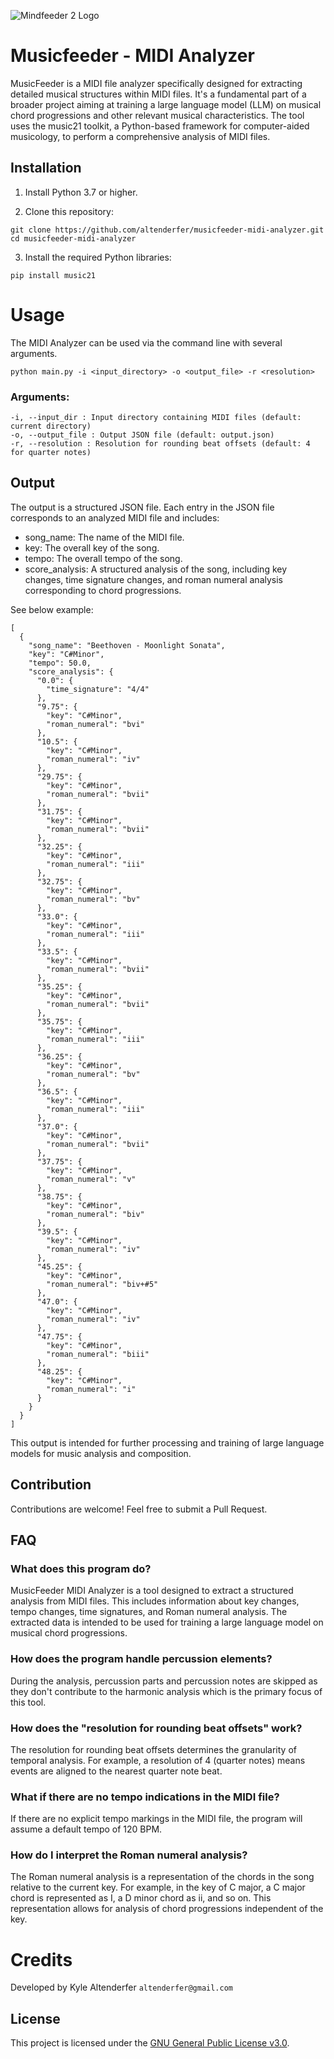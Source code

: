 ![Mindfeeder 2 Logo](https://mindfeederllc.com/musicfeeder.png)

# Musicfeeder - MIDI Analyzer

MusicFeeder is a MIDI file analyzer specifically designed for extracting detailed musical structures within MIDI files. It's a fundamental part of a broader project aiming at training a large language model (LLM) on musical chord progressions and other relevant musical characteristics. The tool uses the music21 toolkit, a Python-based framework for computer-aided musicology, to perform a comprehensive analysis of MIDI files.

## Installation
1. Install Python 3.7 or higher.

2. Clone this repository:

```
git clone https://github.com/altenderfer/musicfeeder-midi-analyzer.git
cd musicfeeder-midi-analyzer
```
3. Install the required Python libraries:
```
pip install music21
```

# Usage

The MIDI Analyzer can be used via the command line with several arguments.

```
python main.py -i <input_directory> -o <output_file> -r <resolution>
```

### Arguments:
```
-i, --input_dir : Input directory containing MIDI files (default: current directory)
-o, --output_file : Output JSON file (default: output.json)
-r, --resolution : Resolution for rounding beat offsets (default: 4 for quarter notes)
```

## Output

The output is a structured JSON file. Each entry in the JSON file corresponds to an analyzed MIDI file and includes:

- song_name: The name of the MIDI file.
- key: The overall key of the song.
- tempo: The overall tempo of the song.
- score_analysis: A structured analysis of the song, including key changes, time signature changes, and roman numeral analysis corresponding to chord progressions.

See below example:

```
[
  {
    "song_name": "Beethoven - Moonlight Sonata",
    "key": "C#Minor",
    "tempo": 50.0,
    "score_analysis": {
      "0.0": {
        "time_signature": "4/4"
      },
      "9.75": {
        "key": "C#Minor",
        "roman_numeral": "bvi"
      },
      "10.5": {
        "key": "C#Minor",
        "roman_numeral": "iv"
      },
      "29.75": {
        "key": "C#Minor",
        "roman_numeral": "bvii"
      },
      "31.75": {
        "key": "C#Minor",
        "roman_numeral": "bvii"
      },
      "32.25": {
        "key": "C#Minor",
        "roman_numeral": "iii"
      },
      "32.75": {
        "key": "C#Minor",
        "roman_numeral": "bv"
      },
      "33.0": {
        "key": "C#Minor",
        "roman_numeral": "iii"
      },
      "33.5": {
        "key": "C#Minor",
        "roman_numeral": "bvii"
      },
      "35.25": {
        "key": "C#Minor",
        "roman_numeral": "bvii"
      },
      "35.75": {
        "key": "C#Minor",
        "roman_numeral": "iii"
      },
      "36.25": {
        "key": "C#Minor",
        "roman_numeral": "bv"
      },
      "36.5": {
        "key": "C#Minor",
        "roman_numeral": "iii"
      },
      "37.0": {
        "key": "C#Minor",
        "roman_numeral": "bvii"
      },
      "37.75": {
        "key": "C#Minor",
        "roman_numeral": "v"
      },
      "38.75": {
        "key": "C#Minor",
        "roman_numeral": "biv"
      },
      "39.5": {
        "key": "C#Minor",
        "roman_numeral": "iv"
      },
      "45.25": {
        "key": "C#Minor",
        "roman_numeral": "biv+#5"
      },
      "47.0": {
        "key": "C#Minor",
        "roman_numeral": "iv"
      },
      "47.75": {
        "key": "C#Minor",
        "roman_numeral": "biii"
      },
      "48.25": {
        "key": "C#Minor",
        "roman_numeral": "i"
      }
    }
  }
]
```

This output is intended for further processing and training of large language models for music analysis and composition.

## Contribution

Contributions are welcome! Feel free to submit a Pull Request.

## FAQ

### What does this program do?

MusicFeeder MIDI Analyzer is a tool designed to extract a structured analysis from MIDI files. This includes information about key changes, tempo changes, time signatures, and Roman numeral analysis. The extracted data is intended to be used for training a large language model on musical chord progressions.

### How does the program handle percussion elements?

During the analysis, percussion parts and percussion notes are skipped as they don't contribute to the harmonic analysis which is the primary focus of this tool.

### How does the "resolution for rounding beat offsets" work?

The resolution for rounding beat offsets determines the granularity of temporal analysis. For example, a resolution of 4 (quarter notes) means events are aligned to the nearest quarter note beat.

### What if there are no tempo indications in the MIDI file?

If there are no explicit tempo markings in the MIDI file, the program will assume a default tempo of 120 BPM.

### How do I interpret the Roman numeral analysis?

The Roman numeral analysis is a representation of the chords in the song relative to the current key. For example, in the key of C major, a C major chord is represented as I, a D minor chord as ii, and so on. This representation allows for analysis of chord progressions independent of the key.


# Credits
Developed by Kyle Altenderfer ```altenderfer@gmail.com```

## License

This project is licensed under the [GNU General Public License v3.0](LICENSE).


